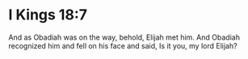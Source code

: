 # I Kings 18:7

And as Obadiah was on the way, behold, Elijah met him. And Obadiah recognized him and fell on his face and said, Is it you, my lord Elijah?
